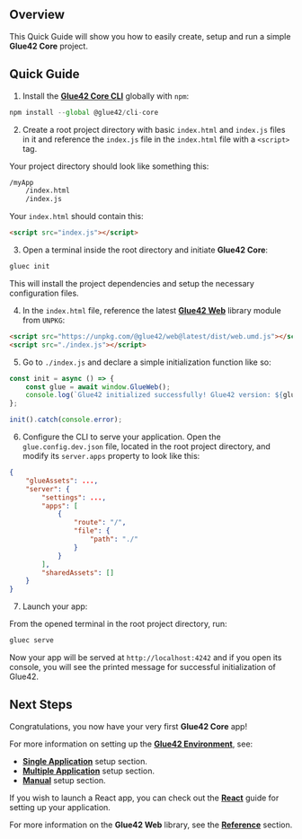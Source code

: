 ## Overview

This Quick Guide will show you how to easily create, setup and run a simple **Glue42 Core** project.

## Quick Guide

1. Install the [**Glue42 Core CLI**](../../what-is-glue42-core/core-concepts/cli/index.html) globally with `npm`:

```javascript
npm install --global @glue42/cli-core
```

2. Create a root project directory with basic `index.html` and `index.js` files in it and reference the `index.js` file in the `index.html` file with a `<script>` tag.

Your project directory should look like something this:

```cmd
/myApp
    /index.html
    /index.js
```

Your `index.html` should contain this:

```html
<script src="index.js"></script>
```

3. Open a terminal inside the root directory and initiate **Glue42 Core**:

```javascript
gluec init
```

This will install the project dependencies and setup the necessary configuration files. 

4. In the `index.html` file, reference the latest [**Glue42 Web**](../../../reference/core/latest/glue42%20web/index.html) library module from `UNPKG`:

```html
<script src="https://unpkg.com/@glue42/web@latest/dist/web.umd.js"></script>
<script src="./index.js"></script>
```

5. Go to `./index.js` and declare a simple initialization function like so:

```javascript
const init = async () => {
    const glue = await window.GlueWeb();
    console.log(`Glue42 initialized successfully! Glue42 version: ${glue.version}`);
};

init().catch(console.error);
```

6. Configure the CLI to serve your application. Open the `glue.config.dev.json` file, located in the root project directory, and modify its `server.apps` property to look like this:

```json
{
    "glueAssets": ...,
    "server": {
        "settings": ...,
        "apps": [
            {
                "route": "/",
                "file": {
                    "path": "./"
                }
            }
        ],
        "sharedAssets": []
    }
}
```

7. Launch your app:

From the opened terminal in the root project directory, run:

```javascript
gluec serve
```

Now your app will be served at `http://localhost:4242` and if you open its console, you will see the printed message for successful initialization of Glue42.

## Next Steps

Congratulations, you now have your very first **Glue42 Core** app! 

For more information on setting up the [**Glue42 Environment**](../../what-is-glue42-core/core-concepts/environment/index.html), see:
- [**Single Application**](../setting-environment/single-application/index.html) setup section. 
- [**Multiple Application**](../setting-environment/multiple-applications/index.html) setup section.
- [**Manual**](setting-environment/manual/index.html) setup section.

If you wish to launch a React app, you can check out the [**React**](../setting-application/react/index.html) guide for setting up your application.

For more information on the **Glue42 Web** library, see the [**Reference**](../../../reference/core/latest/glue42%20web/index.html) section.
